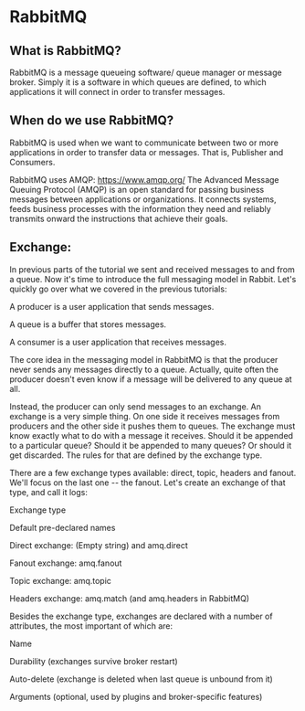 # RabbitMQ
## What is RabbitMQ?
RabbitMQ is a message queueing software/ queue manager or message broker. Simply it is a software in which queues are defined, to which applications it will connect in order to transfer messages.  

## When do we use RabbitMQ?
RabbitMQ is used when we want to communicate between two or more applications in order to transfer data or messages.
That is, Publisher and Consumers.	

RabbitMQ uses AMQP: https://www.amqp.org/
The Advanced Message Queuing Protocol (AMQP) is an open standard for passing business messages between applications or organizations.  It connects systems, feeds business processes with the information they need and reliably transmits onward the instructions that achieve their goals.

## Exchange: 
In previous parts of the tutorial we sent and received messages to and from a queue. Now it's time to introduce the full messaging model in Rabbit.
Let's quickly go over what we covered in the previous tutorials:

A producer is a user application that sends messages.

A queue is a buffer that stores messages.

A consumer is a user application that receives messages.


The core idea in the messaging model in RabbitMQ is that the producer never sends any messages directly to a queue. Actually, quite often the producer doesn't even know if a message will be delivered to any queue at all.

Instead, the producer can only send messages to an exchange. An exchange is a very simple thing. On one side it receives messages from producers and the other side it pushes them to queues. The exchange must know exactly what to do with a message it receives. Should it be appended to a particular queue? Should it be appended to many queues? Or should it get discarded. The rules for that are defined by the exchange type.

There are a few exchange types available: direct, topic, headers and fanout. We'll focus on the last one -- the fanout. Let's create an exchange of that type, and call it logs:

Exchange type


Default pre-declared names

Direct exchange: (Empty string) and amq.direct

Fanout exchange: amq.fanout

Topic exchange: amq.topic

Headers exchange: amq.match (and amq.headers in RabbitMQ)


Besides the exchange type, exchanges are declared with a number of attributes, the most important of which are:

Name

Durability (exchanges survive broker restart)

Auto-delete (exchange is deleted when last queue is unbound from it)

Arguments (optional, used by plugins and broker-specific features)
